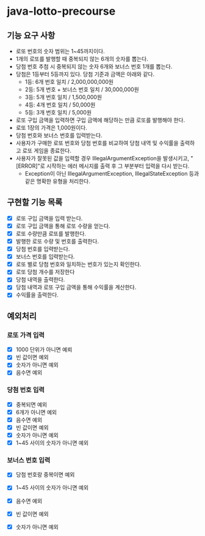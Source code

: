 # java-lotto-precourse
## 기능 요구 사항
- 로또 번호의 숫자 범위는 1~45까지이다.
- 1개의 로또를 발행할 때 중복되지 않는 6개의 숫자를 뽑는다.
- 당첨 번호 추첨 시 중복되지 않는 숫자 6개와 보너스 번호 1개를 뽑는다.
- 당첨은 1등부터 5등까지 있다. 당첨 기준과 금액은 아래와 같다.
  - 1등: 6개 번호 일치 / 2,000,000,000원
  - 2등: 5개 번호 + 보너스 번호 일치 / 30,000,000원
  - 3등: 5개 번호 일치 / 1,500,000원
  - 4등: 4개 번호 일치 / 50,000원
  - 5등: 3개 번호 일치 / 5,000원 
- 로또 구입 금액을 입력하면 구입 금액에 해당하는 만큼 로또를 발행해야 한다. 
- 로또 1장의 가격은 1,000원이다. 
- 당첨 번호와 보너스 번호를 입력받는다. 
- 사용자가 구매한 로또 번호와 당첨 번호를 비교하여 당첨 내역 및 수익률을 출력하고 로또 게임을 종료한다. 
- 사용자가 잘못된 값을 입력할 경우 IllegalArgumentException을 발생시키고, "[ERROR]"로 시작하는 에러 메시지를 출력 후 그 부분부터 입력을 다시 받는다. 
  - Exception이 아닌 IllegalArgumentException, IllegalStateException 등과 같은 명확한 유형을 처리한다.

## 구현할 기능 목록
- [x] 로또 구입 금액을 입력 받는다.
- [x] 로또 구입 금액을 통해 로또 수량을 얻는다.
- [x] 로또 수량만큼 로또를 발행한다.
- [x] 발행한 로또 수량 및 번호를 출력한다. 
- [x] 당첨 번호를 입력받는다.
- [x] 보너스 번호를 입력받는다.
- [x] 로또 별로 당첨 번호와 일치하는 번호가 있는지 확인한다.
- [x] 로또 당첨 개수를 저장한다
- [x] 당첨 내역을 출력한다.
- [x] 당첨 내역과 로또 구입 금액을 통해 수익률을 계산한다.
- [x] 수익률을 출력한다.

## 예외처리
### 로또 가격 입력
- [x] 1000 단위가 아니면 예뢰
- [x] 빈 값이면 예외
- [x] 숫자가 아니면 예외
- [x] 음수면 예외

### 당첨 번호 입력
- [x] 중복되면 예외
- [x] 6개가 아니면 예외
- [x] 음수면 예외
- [x] 빈 값이면 예외
- [x] 숫자가 아니면 예외
- [x] 1~45 사이의 숫자가 아니면 예외

### 보너스 번호 입력
- [x] 당첨 번호랑 중복이면 예외
- [x] 1~45 사이의 숫자가 아니면 예외
- [x] 음수면 예외
- [x] 빈 값이면 예외
- [x] 숫자가 아니면 예외


